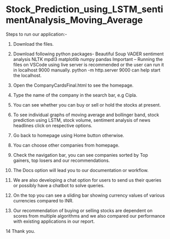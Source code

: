 # Stock_Prediction_using_LSTM_sentimentAnalysis_Moving_Average
Steps to run our application:-
1. Download the files.
2. Download following python packages-
 	Beautiful Soup
 	VADER sentiment analysis
 	NLTK
 	mpdl3
	matplotlib
	numpy
	pandas
Important – Running the files on VSCode using live server is recommended or the user can run it in localhost 9000 manually.
python -m http.server 9000 can help start the localhost.

3. Open the CompanyCardsFinal.html to see the homepage.
4. Type the name of the company in the search bar, e.g Cipla.
5. You can see whether you can buy or sell or hold the stocks at present.
6. To see individual graphs of moving average and bollinger band, stock prediction using LSTM, stock volume, sentiment analysis of news headlines click on respective options.
7. Go back to homepage using Home button otherwise.
8. You can choose other companies from homepage.
9. Check the navigation bar, you can see companies sorted by Top gainers, top losers and our recommendations.
10. The Docs option will lead you to our documentation or workflow.
11. We are also developing a chat option for users to send us their queries or possibly have a chatbot to solve queries.
12. On the top you can see a sliding bar showing currency values of various currencies compared to INR.
13. Our recommendation of buying or selling stocks are dependent on scores from multiple algorithms and we also compared our performance with existing applications in our report.

14 Thank you.

